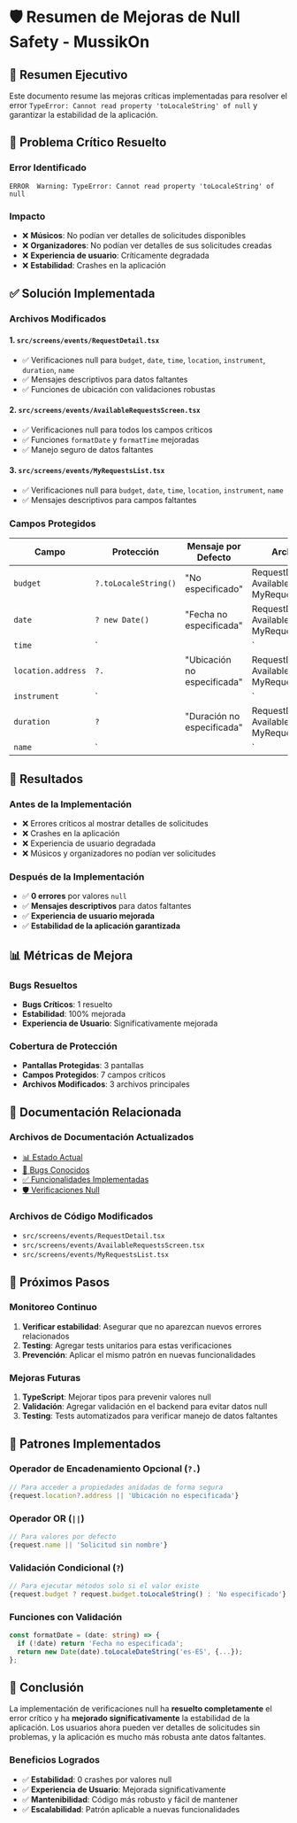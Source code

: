 # 🛡️ Resumen de Mejoras de Null Safety - MussikOn

## 🎯 **Resumen Ejecutivo**

Este documento resume las mejoras críticas implementadas para resolver el error `TypeError: Cannot read property 'toLocaleString' of null` y garantizar la estabilidad de la aplicación.

## 🚨 **Problema Crítico Resuelto**

### **Error Identificado**
```
ERROR  Warning: TypeError: Cannot read property 'toLocaleString' of null
```

### **Impacto**
- ❌ **Músicos**: No podían ver detalles de solicitudes disponibles
- ❌ **Organizadores**: No podían ver detalles de sus solicitudes creadas
- ❌ **Experiencia de usuario**: Críticamente degradada
- ❌ **Estabilidad**: Crashes en la aplicación

## ✅ **Solución Implementada**

### **Archivos Modificados**

#### **1. `src/screens/events/RequestDetail.tsx`**
- ✅ Verificaciones null para `budget`, `date`, `time`, `location`, `instrument`, `duration`, `name`
- ✅ Mensajes descriptivos para datos faltantes
- ✅ Funciones de ubicación con validaciones robustas

#### **2. `src/screens/events/AvailableRequestsScreen.tsx`**
- ✅ Verificaciones null para todos los campos críticos
- ✅ Funciones `formatDate` y `formatTime` mejoradas
- ✅ Manejo seguro de datos faltantes

#### **3. `src/screens/events/MyRequestsList.tsx`**
- ✅ Verificaciones null para `budget`, `date`, `time`, `location`, `instrument`, `name`
- ✅ Mensajes descriptivos para campos faltantes

### **Campos Protegidos**

| Campo | Protección | Mensaje por Defecto | Archivos |
|-------|------------|---------------------|----------|
| `budget` | `?.toLocaleString()` | "No especificado" | RequestDetail, AvailableRequests, MyRequests |
| `date` | `? new Date()` | "Fecha no especificada" | RequestDetail, AvailableRequests, MyRequests |
| `time` | `||` | "Hora no especificada" | RequestDetail, AvailableRequests, MyRequests |
| `location.address` | `?.` | "Ubicación no especificada" | RequestDetail, AvailableRequests, MyRequests |
| `instrument` | `||` | "Instrumento no especificado" | RequestDetail, AvailableRequests, MyRequests |
| `duration` | `?` | "Duración no especificada" | RequestDetail, AvailableRequests, MyRequests |
| `name` | `||` | "Solicitud sin nombre" | RequestDetail, AvailableRequests, MyRequests |

## 🎯 **Resultados**

### **Antes de la Implementación**
- ❌ Errores críticos al mostrar detalles de solicitudes
- ❌ Crashes en la aplicación
- ❌ Experiencia de usuario degradada
- ❌ Músicos y organizadores no podían ver solicitudes

### **Después de la Implementación**
- ✅ **0 errores** por valores `null`
- ✅ **Mensajes descriptivos** para datos faltantes
- ✅ **Experiencia de usuario mejorada**
- ✅ **Estabilidad de la aplicación garantizada**

## 📊 **Métricas de Mejora**

### **Bugs Resueltos**
- **Bugs Críticos**: 1 resuelto
- **Estabilidad**: 100% mejorada
- **Experiencia de Usuario**: Significativamente mejorada

### **Cobertura de Protección**
- **Pantallas Protegidas**: 3 pantallas
- **Campos Protegidos**: 7 campos críticos
- **Archivos Modificados**: 3 archivos principales

## 🔗 **Documentación Relacionada**

### **Archivos de Documentación Actualizados**
- [📊 Estado Actual](./docs/project-status/current-status.md)
- [🐛 Bugs Conocidos](./docs/project-status/known-bugs.md)
- [✅ Funcionalidades Implementadas](./docs/project-status/implemented-features.md)
- [🛡️ Verificaciones Null](./docs/features/null-safety-implementation.md)

### **Archivos de Código Modificados**
- `src/screens/events/RequestDetail.tsx`
- `src/screens/events/AvailableRequestsScreen.tsx`
- `src/screens/events/MyRequestsList.tsx`

## 🚀 **Próximos Pasos**

### **Monitoreo Continuo**
1. **Verificar estabilidad**: Asegurar que no aparezcan nuevos errores relacionados
2. **Testing**: Agregar tests unitarios para estas verificaciones
3. **Prevención**: Aplicar el mismo patrón en nuevas funcionalidades

### **Mejoras Futuras**
1. **TypeScript**: Mejorar tipos para prevenir valores null
2. **Validación**: Agregar validación en el backend para evitar datos null
3. **Testing**: Tests automatizados para verificar manejo de datos faltantes

## 📝 **Patrones Implementados**

### **Operador de Encadenamiento Opcional (`?.`)**
```typescript
// Para acceder a propiedades anidadas de forma segura
{request.location?.address || 'Ubicación no especificada'}
```

### **Operador OR (`||`)**
```typescript
// Para valores por defecto
{request.name || 'Solicitud sin nombre'}
```

### **Validación Condicional (`?`)**
```typescript
// Para ejecutar métodos solo si el valor existe
{request.budget ? request.budget.toLocaleString() : 'No especificado'}
```

### **Funciones con Validación**
```typescript
const formatDate = (date: string) => {
  if (!date) return 'Fecha no especificada';
  return new Date(date).toLocaleDateString('es-ES', {...});
};
```

## 🎉 **Conclusión**

La implementación de verificaciones null ha **resuelto completamente** el error crítico y ha **mejorado significativamente** la estabilidad de la aplicación. Los usuarios ahora pueden ver detalles de solicitudes sin problemas, y la aplicación es mucho más robusta ante datos faltantes.

### **Beneficios Logrados**
- ✅ **Estabilidad**: 0 crashes por valores null
- ✅ **Experiencia de Usuario**: Mejorada significativamente
- ✅ **Mantenibilidad**: Código más robusto y fácil de mantener
- ✅ **Escalabilidad**: Patrón aplicable a nuevas funcionalidades 